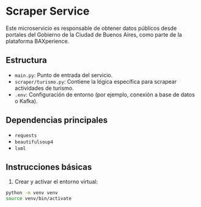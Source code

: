 # Scraper Service

Este microservicio es responsable de obtener datos públicos desde portales del Gobierno de la Ciudad de Buenos Aires, como parte de la plataforma BAXperience.

## Estructura

- `main.py`: Punto de entrada del servicio.
- `scraper/turismo.py`: Contiene la lógica específica para scrapear actividades de turismo.
- `.env`: Configuración de entorno (por ejemplo, conexión a base de datos o Kafka).

## Dependencias principales

- `requests`
- `beautifulsoup4`
- `lxml`

## Instrucciones básicas

1. Crear y activar el entorno virtual:

```bash
python -m venv venv
source venv/bin/activate
